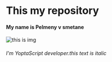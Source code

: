# This my repository
#### My name is Pelmeny v smetane
![this is img](https://encrypted-tbn0.gstatic.com/images?q=tbn:ANd9GcQIy9E9NVVsP14trankmB69mkxJR4HIhE2WTg&s)

###### I'm YoptaScript developer.*this text is italic*
